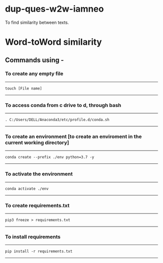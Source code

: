 # dup-ques-w2w-iamneo
To find similarity between texts.


# Word-toWord similarity

## Commands using -

### To create any empty file
---------------------
    touch [File name]
---------------------

### To access conda from c drive to d, through bash
---------------------
    . C:/Users/DELL/Anaconda3/etc/profile.d/conda.sh
---------------------

### To create an environment [to create an enviroment in the current working directory]
--------------------
    conda create --prefix ./env python=3.7 -y 
--------------------

### To activate the environment
--------------------
    conda activate ./env
--------------------

### To create requirements.txt
--------------------
    pip3 freeze > requirements.txt
--------------------

### To install requirements
--------------------
    pip install -r requirements.txt 
--------------------
